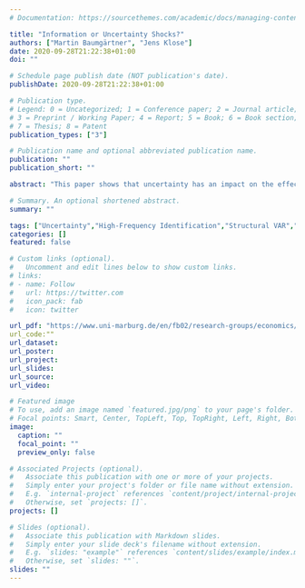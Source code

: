 ```yaml
---
# Documentation: https://sourcethemes.com/academic/docs/managing-content/

title: "Information or Uncertainty Shocks?"
authors: ["Martin Baumgärtner", "Jens Klose"]
date: 2020-09-28T21:22:38+01:00
doi: ""

# Schedule page publish date (NOT publication's date).
publishDate: 2020-09-28T21:22:38+01:00

# Publication type.
# Legend: 0 = Uncategorized; 1 = Conference paper; 2 = Journal article;
# 3 = Preprint / Working Paper; 4 = Report; 5 = Book; 6 = Book section;
# 7 = Thesis; 8 = Patent
publication_types: ["3"]

# Publication name and optional abbreviated publication name.
publication: ""
publication_short: ""

abstract: "This paper shows that uncertainty has an impact on the effectiveness of monetary policy shocks. As uncertainty increases, so does the risk that a restrictive forward guidance shock will increase rather than decrease stock prices. This effect can be seen not only in high-frequency variables, but also in VAR models with external instruments. The results suggest that uncertainty is an alternative approach to explain the phenomena previously known as information shock and should therefore receive more attention in monetary policy measures."

# Summary. An optional shortened abstract.
summary: ""

tags: ["Uncertainty","High-Frequency Identification","Structural VAR","ECB"]
categories: []
featured: false

# Custom links (optional).
#   Uncomment and edit lines below to show custom links.
# links:
# - name: Follow
#   url: https://twitter.com
#   icon_pack: fab
#   icon: twitter

url_pdf: "https://www.uni-marburg.de/en/fb02/research-groups/economics/macroeconomics/research/magks-joint-discussion-papers-in-economics/papers/2020-papers/41-2020_baumgaertner.pdf"
url_code:""
url_dataset:
url_poster:
url_project:
url_slides:
url_source:
url_video:

# Featured image
# To use, add an image named `featured.jpg/png` to your page's folder. 
# Focal points: Smart, Center, TopLeft, Top, TopRight, Left, Right, BottomLeft, Bottom, BottomRight.
image:
  caption: ""
  focal_point: ""
  preview_only: false

# Associated Projects (optional).
#   Associate this publication with one or more of your projects.
#   Simply enter your project's folder or file name without extension.
#   E.g. `internal-project` references `content/project/internal-project/index.md`.
#   Otherwise, set `projects: []`.
projects: []

# Slides (optional).
#   Associate this publication with Markdown slides.
#   Simply enter your slide deck's filename without extension.
#   E.g. `slides: "example"` references `content/slides/example/index.md`.
#   Otherwise, set `slides: ""`.
slides: ""
---
```

